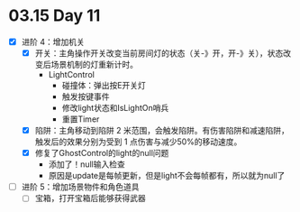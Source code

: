 # 03.15 Day 11

- [x] 进阶 4：增加机关
  - [x] 开关：主角操作开关改变当前房间灯的状态（关-》开，开-》关），状态改变后场景机制的灯重新计时。
    - LightControl
      - 碰撞体：弹出按E开关灯
      - 触发按键事件
      - 修改light状态和IsLightOn哨兵
      - 重置Timer
  - [x] 陷阱：主角移动到陷阱 2 米范围，会触发陷阱。有伤害陷阱和减速陷阱，触发后的效果分别为受到 1 点伤害与减少50%的移动速度。
  - [x] 修复了GhostControl的light的null问题
    - 添加了！null输入检查
    - 原因是update是每帧更新，但是light不会每帧都有，所以就为null了
- [ ] 进阶 5：增加场景物件和角色道具
  - [ ] 宝箱，打开宝箱后能够获得武器